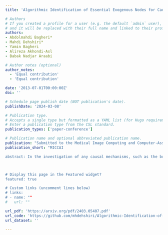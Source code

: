 ```yaml
---
title: 'Algorithmic Identification of Essential Exogenous Nodes for Causal Sufficiency in Brain Networks'

# Authors
# If you created a profile for a user (e.g. the default `admin` user), write the username (folder name) here
# and it will be replaced with their full name and linked to their profile.
authors:
- Abdolmahdi Bagheri*
- Mahdi Dehshiri*
- Yamin Bagheri
- Alireza Akhondi-Asl
- Babak Nadjar Araabi

# Author notes (optional)
author_notes:
  - 'Equal contribution'
  - 'Equal contribution'

date: '2013-07-01T00:00:00Z'
doi: ''

# Schedule page publish date (NOT publication's date).
publishDate: '2024-03-08'

# Publication type.
# Accepts a single type but formatted as a YAML list (for Hugo requirements).
# Enter a publication type from the CSL standard.
publication_types: ['paper-conference']

# Publication name and optional abbreviated publication name.
publication: "Submitted to the Medical Image Computing and Computer‑Assisted Intervention"
publication_short: "MICCAI

abstract: In the investigation of any causal mechanisms, such as the brain's causal networks, the assumption of causal sufficiency plays a critical role. Notably, neglecting this assumption can result in significant errors, a fact that is often disregarded in the causal analysis of brain networks. In this study, we propose an algorithmic identification approach for determining essential exogenous nodes that satisfy the critical need for causal sufficiency to adhere to it in such inquiries. Our approach consists of three main steps: First, by capturing the essence of the Peter-Clark (PC) algorithm, we conduct independence tests for pairs of regions within a network, as well as for the same pairs conditioned on nodes from other networks. Next, we distinguish candidate confounders by analyzing the differences between the conditional and unconditional results, using the Kolmogorov-Smirnov test. Subsequently, we utilize Non-Factorized identifiable Variational Autoencoders (NF-iVAE) along with the Correlation Coefficient index (CCI) metric to identify the confounding variables within these candidate nodes. Applying our method to the Human Connectome Projects (HCP) movie-watching task data, we demonstrate that while interactions exist between dorsal and ventral regions, only dorsal regions serve as confounders for the visual networks, and vice versa. These findings align consistently with those resulting from the neuroscientific perspective. Finally, we show the reliability of our results by testing 30 independent runs for NF-iVAE initialization.



# Display this page in the Featured widget?
featured: true

# Custom links (uncomment lines below)
# links:
# - name: ""
#   url: ""

url_pdf: 'https://arxiv.org/pdf/2403.05407.pdf'
url_code: 'https://github.com/mhdehshiri/Algorithmic-Identification-of-Essential-Exogenous-Nodes-for-Causal-Sufficiency-in-Brain-Network'
url_dataset: ''

---
```

